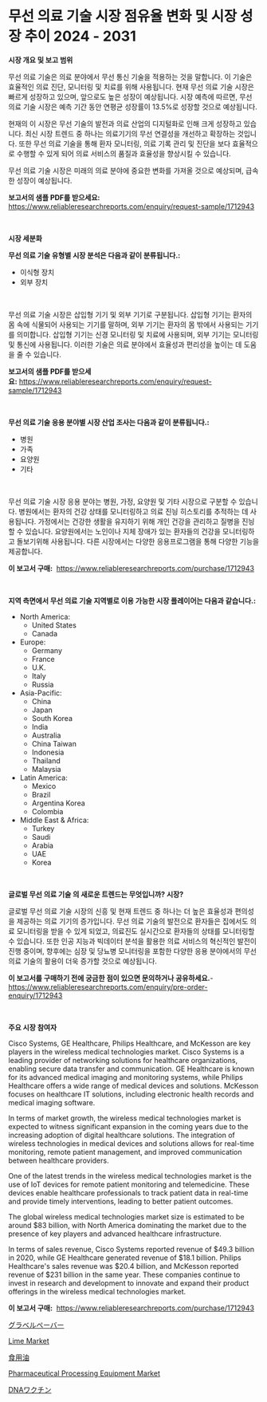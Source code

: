 <p><h1>무선 의료 기술 시장 점유율 변화 및 시장 성장 추이 2024 - 2031</h1></p><p><strong>시장 개요 및 보고 범위</strong></p>
<p><p>무선 의료 기술은 의료 분야에서 무선 통신 기술을 적용하는 것을 말합니다. 이 기술은 효율적인 의료 진단, 모니터링 및 치료를 위해 사용됩니다. 현재 무선 의료 기술 시장은 빠르게 성장하고 있으며, 앞으로도 높은 성장이 예상됩니다. 시장 예측에 따르면, 무선 의료 기술 시장은 예측 기간 동안 연평균 성장률이 13.5%로 성장할 것으로 예상됩니다.</p><p>현재의 이 시장은 무선 기술의 발전과 의료 산업의 디지털화로 인해 크게 성장하고 있습니다. 최신 시장 트렌드 중 하나는 의료기기의 무선 연결성을 개선하고 확장하는 것입니다. 또한 무선 의료 기술을 통해 환자 모니터링, 의료 기록 관리 및 진단을 보다 효율적으로 수행할 수 있게 되어 의료 서비스의 품질과 효율성을 향상시킬 수 있습니다.</p><p>무선 의료 기술 시장은 미래의 의료 분야에 중요한 변화를 가져올 것으로 예상되며, 급속한 성장이 예상됩니다.</p></p>
<p><strong>보고서의 샘플 PDF를 받으세요:</strong> <a href="https://www.reliableresearchreports.com/enquiry/request-sample/1712943">https://www.reliableresearchreports.com/enquiry/request-sample/1712943</a></p>
<p>&nbsp;</p>
<p><strong>시장 세분화</strong></p>
<p><strong>무선 의료 기술 유형별 시장 분석은 다음과 같이 분류됩니다.:</strong></p>
<p><ul><li>이식형 장치</li><li>외부 장치</li></ul></p>
<p>&nbsp;</p>
<p><p>무선 의료 기술 시장은 삽입형 기기 및 외부 기기로 구분됩니다. 삽입형 기기는 환자의 몸 속에 식물되어 사용되는 기기를 말하며, 외부 기기는 환자의 몸 밖에서 사용되는 기기를 의미합니다. 삽입형 기기는 신경 모니터링 및 치료에 사용되며, 외부 기기는 모니터링 및 통신에 사용됩니다. 이러한 기술은 의료 분야에서 효율성과 편리성을 높이는 데 도움을 줄 수 있습니다.</p></p>
<p><strong>보고서의 샘플 PDF를 받으세요:</strong>&nbsp;<a href="https://www.reliableresearchreports.com/enquiry/request-sample/1712943">https://www.reliableresearchreports.com/enquiry/request-sample/1712943</a></p>
<p>&nbsp;</p>
<p><strong> 무선 의료 기술 응용 분야별 시장 산업 조사는 다음과 같이 분류됩니다.:</strong></p>
<p><ul><li>병원</li><li>가족</li><li>요양원</li><li>기타</li></ul></p>
<p>&nbsp;</p>
<p><p>무선 의료 기술 시장 응용 분야는 병원, 가정, 요양원 및 기타 시장으로 구분할 수 있습니다. 병원에서는 환자의 건강 상태를 모니터링하고 의료 진닁 히스토리를 추적하는 데 사용됩니다. 가정에서는 건강한 생활을 유지하기 위해 개인 건강을 관리하고 질병을 진닁할 수 있습니다. 요양원에서는 노인이나 지체 장애가 있는 환자들의 건강을 모니터링하고 돌보기위해 사용됩니다. 다른 시장에서는 다양한 응용프로그램을 통해 다양한 기능을 제공합니다.</p></p>
<p><strong>이 보고서 구매:</strong>&nbsp; <a href="https://www.reliableresearchreports.com/purchase/1712943">https://www.reliableresearchreports.com/purchase/1712943</a></p>
<p>&nbsp;</p>
<p><strong>지역 측면에서 무선 의료 기술 지역별로 이용 가능한 시장 플레이어는 다음과 같습니다.:</strong></p>
<p><ul>
    <li>
        North America:
        <ul>
            <li>United States</li>
            <li>Canada</li>
        </ul>
    </li>
    <li>
        Europe:
        <ul>
            <li>Germany</li>
            <li>France</li>
            <li>U.K.</li>
            <li>Italy</li>
            <li>Russia</li>
        </ul>
    </li>
    <li>
        Asia-Pacific:
        <ul>
            <li>China</li>
            <li>Japan</li>
            <li>South Korea</li>
            <li>India</li>
            <li>Australia</li>
            <li>China Taiwan</li>
            <li>Indonesia</li>
            <li>Thailand</li>
            <li>Malaysia</li>
        </ul>
    </li>
    <li>
        Latin America:
        <ul>
            <li>Mexico</li>
            <li>Brazil</li>
            <li>Argentina Korea</li>
            <li>Colombia</li>
        </ul>
    </li>
    <li>
        Middle East & Africa:
        <ul>
            <li>Turkey</li>
            <li>Saudi</li>
            <li>Arabia</li>
            <li>UAE</li>
            <li>Korea</li>
        </ul>
    </li>
    </ul></p>
<p>&nbsp;</p>
<p><strong>글로벌 무선 의료 기술 의 새로운 트렌드는 무엇입니까? 시장?</strong></p>
<p><p>글로벌 무선 의료 기술 시장의 신흥 및 현재 트렌드 중 하나는 더 높은 효율성과 편의성을 제공하는 의료 기기의 증가입니다. 무선 의료 기술의 발전으로 환자들은 집에서도 의료 모니터링을 받을 수 있게 되었고, 의료진도 실시간으로 환자들의 상태를 모니터링할 수 있습니다. 또한 인공 지능과 빅데이터 분석을 활용한 의료 서비스의 혁신적인 발전이 진행 중이며, 향후에는 심장 및 당뇨병 모니터링을 포함한 다양한 응용 분야에서의 무선 의료 기술의 활용이 더욱 증가할 것으로 예상됩니다.</p></p>
<p><strong>이 보고서를 구매하기 전에 궁금한 점이 있으면 문의하거나 공유하세요.</strong>- <a href="https://www.reliableresearchreports.com/enquiry/pre-order-enquiry/1712943">https://www.reliableresearchreports.com/enquiry/pre-order-enquiry/1712943</a></p>
<p>&nbsp;</p>
<p><strong>주요 시장 참여자</strong></p>
<p><p>Cisco Systems, GE Healthcare, Philips Healthcare, and McKesson are key players in the wireless medical technologies market. Cisco Systems is a leading provider of networking solutions for healthcare organizations, enabling secure data transfer and communication. GE Healthcare is known for its advanced medical imaging and monitoring systems, while Philips Healthcare offers a wide range of medical devices and solutions. McKesson focuses on healthcare IT solutions, including electronic health records and medical imaging software.</p><p>In terms of market growth, the wireless medical technologies market is expected to witness significant expansion in the coming years due to the increasing adoption of digital healthcare solutions. The integration of wireless technologies in medical devices and solutions allows for real-time monitoring, remote patient management, and improved communication between healthcare providers.</p><p>One of the latest trends in the wireless medical technologies market is the use of IoT devices for remote patient monitoring and telemedicine. These devices enable healthcare professionals to track patient data in real-time and provide timely interventions, leading to better patient outcomes.</p><p>The global wireless medical technologies market size is estimated to be around $83 billion, with North America dominating the market due to the presence of key players and advanced healthcare infrastructure.</p><p>In terms of sales revenue, Cisco Systems reported revenue of $49.3 billion in 2020, while GE Healthcare generated revenue of $18.1 billion. Philips Healthcare's sales revenue was $20.4 billion, and McKesson reported revenue of $231 billion in the same year. These companies continue to invest in research and development to innovate and expand their product offerings in the wireless medical technologies market.</p></p>
<p><strong>이 보고서 구매:</strong>&nbsp;&nbsp;<a href="https://www.reliableresearchreports.com/purchase/1712943">https://www.reliableresearchreports.com/purchase/1712943</a></p>
<p><p><a href="https://medium.com/@eunawiegad2023/%E7%A0%82%E5%88%A9%E6%95%B7%E3%81%8D%E8%88%97%E8%A3%85%E5%B8%82%E5%A0%B4%E8%AA%BF%E6%9F%BB%E3%83%AC%E3%83%9D%E3%83%BC%E3%83%88-%E3%81%9D%E3%81%AE%E6%AD%B4%E5%8F%B2%E3%81%A82024%E5%B9%B4%E3%81%8B%E3%82%892031%E5%B9%B4%E3%81%AE%E4%BA%88%E6%B8%AC-d20b9b3eaaa0">グラベルペーバー</a></p><p><a href="https://github.com/lylyparadise/Market-Research-Report-List-2/blob/main/lime-market.md">Lime Market</a></p><p><a href="https://github.com/joaejkdzgyljvo6/Market-Research-Report-List-1/blob/main/1704760194261.md">食用油</a></p><p><a href="https://issuu.com/reportprime-2/docs/pharmaceutical-processing-equipment-market-size-20">Pharmaceutical Processing Equipment Market</a></p><p><a href="https://medium.com/@saigekulas/dna%E3%83%AF%E3%82%AF%E3%83%81%E3%83%B3%E3%81%AE%E5%B8%82%E5%A0%B4%E3%83%AC%E3%83%9D%E3%83%BC%E3%83%88%E3%81%AF-%E3%81%93%E3%81%AE%E5%B8%82%E5%A0%B4%E3%81%AE%E6%9C%80%E6%96%B0%E3%83%88%E3%83%AC%E3%83%B3%E3%83%89%E3%81%A8%E6%88%90%E9%95%B7%E3%81%AE%E6%A9%9F%E4%BC%9A%E3%82%92%E6%98%8E%E3%82%89%E3%81%8B%E3%81%AB%E3%81%97%E3%81%A6%E3%81%84%E3%81%BE%E3%81%99-f8315c06fd9e">DNAワクチン</a></p></p>
